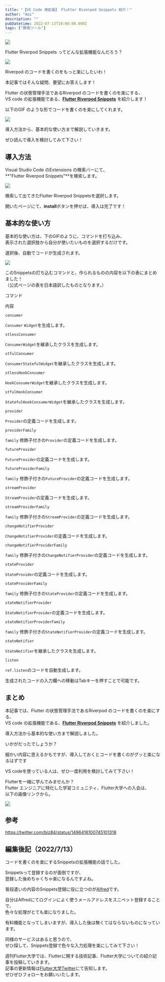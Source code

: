 ```yaml
---
title: "【VS Code 用拡張】 Flutter Riverpod Snippets 紹介！"
author: "Aoi"
description: ""
pubDatetime: 2022-07-13T10:00:00.000Z
tags: ["開発ツール"]
---
```


![](https://blog.flutteruniv.com/wp-content/themes/cocoon-master/images/ojisan.png)

Flutter Riverpod Snippets ってどんな拡張機能なんだろう？

![](https://blog.flutteruniv.com/wp-content/themes/cocoon-master/images/obasan.png)

Riverpod のコードを書くのをもっと楽にしたいわ！

本記事ではそんな疑問、要望にお答えします！

Flutter の状態管理手法であるRiverpod のコードを書くのを楽にする、  
VS code の拡張機能である、**[Flutter Riverpod Snippets](https://marketplace.visualstudio.com/items?itemName=robert-brunhage.flutter-riverpod-snippets)** を紹介します！

以下のGIF のような形でコードを書くのを楽にしてくれます。

![](https://blog.flutteruniv.com/wp-content/uploads/2022/07/20220713_riverpod_snippets.gif)

導入方法から、基本的な使い方まで解説していきます。

ぜひ読んで導入を検討してみて下さい！

## 導入方法

Visual Studio Code のExtensions の検索バーにて、  
**"Flutter Riverpod Snippets"**を検索します。

![](https://blog.flutteruniv.com/wp-content/uploads/2022/07/スクリーンショット-2022-07-13-17.14.55-1024x562.png)

検索して出てきたFlutter Riverpod Snippetsを選択します。

開いたページにて、**install**ボタンを押せば、導入は完了です！

## 基本的な使い方

基本的な使い方は、下のGIFのように、コマンドを打ち込み、  
表示された選択肢から自分が使いたいものを選択するだけです。

選択後、自動でコードが生成されます。

![](https://blog.flutteruniv.com/wp-content/uploads/2022/07/20220713_riverpod_snippets.gif)

このSnippetsの打ち込むコマンドと、作られるものの内容を以下の表にまとめました！  
（公式ページの表を日本語訳したものとなります。）

コマンド

内容

`consumer`

`Consumer` `Widget`を生成します。

`stlessConsumer`

`ConsumerWidget`を継承したクラスを生成します。

`stfulConsumer`

`ConsumerStatefulWidget`を継承したクラスを生成します。

`stlessHookConsumer`

`HookConsumerWidget`を継承したクラスを生成します。

`stfulHookConsumer`

`StatefulHookConsumerWidget`を継承したクラスを生成します。

`provider`

`Provider`の定義コードを生成します。

`providerFamily`

`family` 修飾子付きの`Provider`の定義コードを生成します。

`futureProvider`

`FutureProvider`の定義コードを生成します。

`futureProviderFamily`

`family` 修飾子付きの`FutureProvider`の定義コードを生成します。

`streamProvider`

`StreamProvider`の定義コードを生成します。

`streamProviderFamily`

`family` 修飾子付きの`StreamProvider`の定義コードを生成します。

`changeNotifierProvider`

`ChangeNotifierProvider`の定義コードを生成します。

`changeNotifierProviderFamily`

`family` 修飾子付きの`ChangeNotifierProvider`の定義コードを生成します。

`stateProvider`

`StateProvider`の定義コードを生成します。

`stateProviderFamily`

`family` 修飾子付きの`StateProvider`の定義コードを生成します。

`stateNotifierProvider`

`StateNotifierProvider`の定義コードを生成します。

`stateNotifierProviderFamily`

`family` 修飾子付きの`StateNotifierProvider`の定義コードを生成します。

`stateNotifier`

`StateNotifier`を継承したクラスを生成します。

`listen`

`ref.listen`のコードを自動生成します。

生成されたコードの入力欄への移動はTabキーを押すことで可能です。

## まとめ

本記事では、Flutter の状態管理手法であるRiverpod のコードを書くのを楽にする、  
VS code の拡張機能である、**[Flutter Riverpod Snippets](https://marketplace.visualstudio.com/items?itemName=robert-brunhage.flutter-riverpod-snippets)** を紹介しました。

導入方法から基本的な使い方まで解説しました。

いかがだったでしょうか？

細かい内容に思えるかもですが、導入しておくとコードを書くのがグッと楽になるはずです

VS codeを使っている人は、ぜひ一度利用を検討してみて下さい！

Flutterを一緒に学んでみませんか？  
Flutter エンジニアに特化した学習コミュニティ、Flutter大学への入会は、  
以下の画像リンクから。

[![](https://blog.flutteruniv.com/wp-content/uploads/2022/07/Flutter大学バナー.png)](//flutteruniv.com)

## 参考

https://twitter.com/biz84/status/1496416100745101318

## 編集後記（2022/7/13）

コードを書くのを楽にするSnippetsの拡張機能の話でした。

Snippetsって登録するのが面倒ですが、  
登録した後めちゃくちゃ楽になるんですよね。

普段遣いの内容のSnippets登録に役に立つのが[Alfred](https://www.alfredapp.com/)です。

自分はAlfredにてログインによく使うメールアドレスをスニペット登録することで、  
色々な処理がとても楽になりました。

有料機能となってしまいますが、導入した後は無くてはならないものになっています。

同様のサービスはあると思うので、  
ぜひ探して、Snippets登録で色々な入力処理を楽にしてみて下さい！

週刊Flutter大学では、Flutterに関する技術記事、Flutter大学についての紹介記事を投稿していきます。  
記事の更新情報は[Flutter大学Twitter](https://twitter.com/FlutterUniv)にて告知します。  
ぜひぜひフォローをお願いいたします。